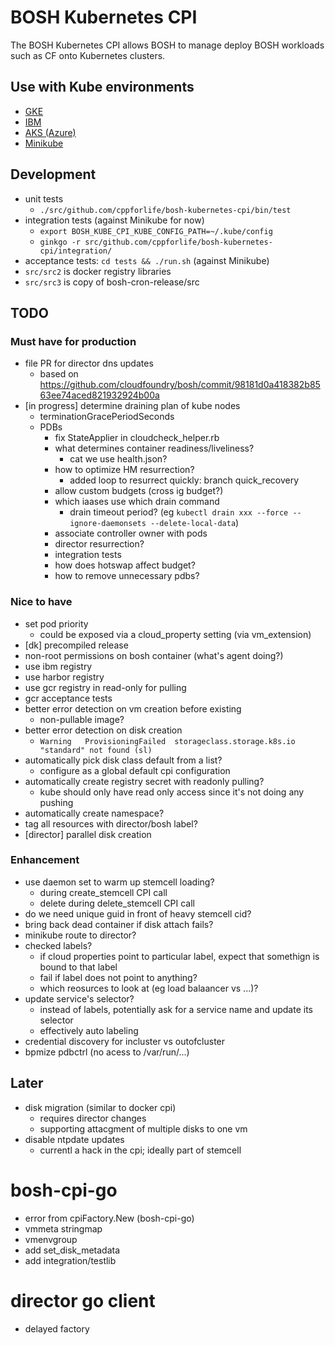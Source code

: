 # BOSH Kubernetes CPI

The BOSH Kubernetes CPI allows BOSH to manage deploy BOSH workloads such as CF onto Kubernetes clusters.

## Use with Kube environments

- [GKE](docs/gke.md)
- [IBM](docs/ibm.md)
- [AKS (Azure)](docs/aks.md)
- [Minikube](docs/minikube.md)

## Development

- unit tests
  - `./src/github.com/cppforlife/bosh-kubernetes-cpi/bin/test`
- integration tests (against Minikube for now)
  - `export BOSH_KUBE_CPI_KUBE_CONFIG_PATH=~/.kube/config`
  - `ginkgo -r src/github.com/cppforlife/bosh-kubernetes-cpi/integration/`
- acceptance tests: `cd tests && ./run.sh` (against Minikube)
- `src/src2` is docker registry libraries
- `src/src3` is copy of bosh-cron-release/src

## TODO

### Must have for production

- file PR for director dns updates
  - based on https://github.com/cloudfoundry/bosh/commit/98181d0a418382b8563ee74aced821932924b00a
- [in progress] determine draining plan of kube nodes
  - terminationGracePeriodSeconds
  - PDBs
    - fix StateApplier in cloudcheck_helper.rb
    - what determines container readiness/liveliness?
      - cat we use health.json?
    - how to optimize HM resurrection?
      - added loop to resurrect quickly: branch quick_recovery
    - allow custom budgets (cross ig budget?)
    - which iaases use which drain command
      - drain timeout period? (eg `kubectl drain xxx --force --ignore-daemonsets --delete-local-data`)
    - associate controller owner with pods
    - director resurrection?
    - integration tests
    - how does hotswap affect budget?
    - how to remove unnecessary pdbs?

### Nice to have

- set pod priority
  - could be exposed via a cloud_property setting (via vm_extension)
- [dk] precompiled release
- non-root permissions on bosh container (what's agent doing?)
- use ibm registry
- use harbor registry
- use gcr registry in read-only for pulling
- gcr acceptance tests
- better error detection on vm creation before existing
  - non-pullable image?
- better error detection on disk creation
  - `Warning   ProvisioningFailed  storageclass.storage.k8s.io "standard" not found (sl)`
- automatically pick disk class default from a list?
  - configure as a global default cpi configuration
- automatically create registry secret with readonly pulling?
  - kube should only have read only access since it's not doing any pushing
- automatically create namespace?
- tag all resources with director/bosh label?
- [director] parallel disk creation

### Enhancement

- use daemon set to warm up stemcell loading?
  - during create_stemcell CPI call
  - delete during delete_stemcell CPI call
- do we need unique guid in front of heavy stemcell cid?
- bring back dead container if disk attach fails?
- minikube route to director?
- checked labels?
  - if cloud properties point to particular label, expect that somethign is bound to that label
  - fail if label does not point to anything?
  - which reosurces to look at (eg load balaancer vs ...)?
- update service's selector?
  - instead of labels, potentially ask for a service name and update its selector
  - effectively auto labeling
- credential discovery for incluster vs outofcluster
- bpmize pdbctrl (no acess to /var/run/...)

## Later

- disk migration (similar to docker cpi)
  - requires director changes
  - supporting attacgment of multiple disks to one vm
- disable ntpdate updates
  - currentl a hack in the cpi; ideally part of stemcell

# bosh-cpi-go

- error from cpiFactory.New (bosh-cpi-go)
- vmmeta stringmap
- vmenvgroup
- add set_disk_metadata
- add integration/testlib

# director go client

- delayed factory

